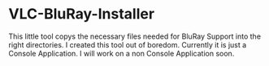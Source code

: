 # VLC-BluRay-Installer
This little tool copys the necessary files needed for BluRay Support into the right directories.
I created this tool out of boredom.
Currently it is just a Console Application.
I will work on a non Console Application soon.
